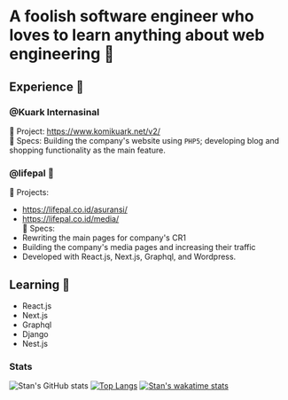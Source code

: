 # A foolish software engineer who loves to learn anything about web engineering 👋

## Experience 🔭
### @Kuark Internasinal  
:rocket: Project: https://www.komikuark.net/v2/ \
💬 Specs: Building the company's website using `PHP5`; developing blog and shopping functionality as the main feature.

### @lifepal 🔭
:rocket: Projects: 
- https://lifepal.co.id/asuransi/
- https://lifepal.co.id/media/ \
💬 Specs: 
- Rewriting the main pages for company's CR1 
- Building the company's media pages and increasing their traffic
- Developed with React.js, Next.js, Graphql, and Wordpress.

 ## Learning 🌱
- React.js
- Next.js
- Graphql
- Django
- Nest.js 

### Stats
![Stan's GitHub stats](https://github-readme-stats.vercel.app/api?username=stanley355&count_private=true&show_icons=true&theme=radical)
[![Top Langs](https://github-readme-stats.vercel.app/api/top-langs/?username=stanley355&layout=compact)](https://github.com/anuraghazra/github-readme-stats)
[![Stan's wakatime stats](https://github-readme-stats.vercel.app/api/wakatime?username=stanley355)](https://github.com/anuraghazra/github-readme-stats)


<!--
**stanley355/stanley355** is a ✨ _special_ ✨ repository because its `README.md` (this file) appears on your GitHub profile.

Here are some ideas to get you started:

- 🔭 I’m currently working on ...
- 🌱 I’m currently learning ...
- 👯 I’m looking to collaborate on ...
- 🤔 I’m looking for help with ...
- 💬 Ask me about ...
- 📫 How to reach me: ...
- 😄 Pronouns: ...
- ⚡ Fun fact: ...
-->



